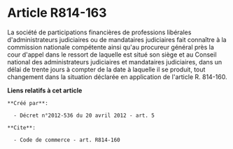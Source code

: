 # Article R814-163

La société de participations financières de professions libérales d'administrateurs judiciaires ou de mandataires judiciaires
fait connaître à la commission nationale compétente ainsi qu'au procureur général près la cour d'appel dans le ressort de
laquelle est situé son siège et au Conseil national des administrateurs judiciaires et mandataires judiciaires, dans un délai
de trente jours à compter de la date à laquelle il se produit, tout changement dans la situation déclarée en application de
l'article R. 814-160.

**Liens relatifs à cet article**

	**Créé par**:

	  - Décret n°2012-536 du 20 avril 2012 - art. 5

	**Cite**:

	  - Code de commerce - art. R814-160
